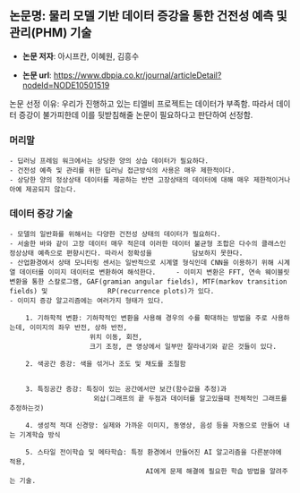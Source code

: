 ## 논문명: 물리 모델 기반 데이터 증강을 통한 건전성 예측 및 관리(PHM) 기술


- **논문 저자**: 아시프칸, 이혜원, 김흥수

- **논문 url**: https://www.dbpia.co.kr/journal/articleDetail?nodeId=NODE10501519


논문 선정 이유: 우리가 진행하고 있는 티엘비 프로젝트는 데이터가 부족함.
               따라서 데이터 증강이 불가피한데 이를 뒷받침해줄 논문이 필요하다고 판단하여 선정함.
               


### 머리말
    - 딥러닝 프레임 워크에서는 상당한 양의 상습 데이터가 필요하다.
    - 건전성 예측 및 관리를 위한 딥러닝 접근방식의 사용은 매우 제한적이다.      
    - 상당한 양의 정상상태 데이터를 제공하는 반면 고장상태의 데이터에 대해 매우 제한적이거나 아예 제공되지 않는다. 
    
        
        
### 데이터 증강 기술
    - 모델의 일반화를 위해서는 다양한 건전성 상태의 데이터가 필요하다.    
    - 서술한 바와 같이 고장 데이터 매우 적은데 이러한 데이터 불균형 조합은 다수의 클래스인 정상상태 예측으로 편향시킨다. 따라서 정확성을          담보하지 못한다.    
    - 산업환경에서 상태 모니터링 센서는 일반적으로 시계열 형식인데 CNN을 이용하기 위해 시계열 데이터를 이미지 데이터로 변환하여 해석한다.     - 이미지 변환은 FFT, 연속 웨이블릿 변환을 통한 스칼로그램, GAF(gramian angular fields), MTF(markov transition fields) 및               RP(recurrence plots)가 있다.
    - 이미지 증강 알고리즘에는 여러가지 형태가 있다.
       
        1. 기하학적 변환: 기하학적인 변환을 사용해 경우의 수를 확대하는 방법을 주로 사용하는데, 이미지의 좌우 반전, 상하 반전,
                        위치 이동, 회전, 
                        크기 조정, 큰 영상에서 일부만 잘라내기와 같은 것들이 있다.
                        
        2. 색공간 증강: 색을 섞거나 조도 및 채도를 조절함
        
       
        3. 특징공간 증강: 특징이 있는 공간에서만 보간(함수값을 추정)과 
                         외삽(그래프의 끝 두점과 데이터를 알고있을때 전체적인 그래프를 추정하는것)
                         
        4. 생성적 적대 신경망: 실제와 가까운 이미지, 동영상, 음성 등을 자동으로 만들어 내는 기계학습 방식
        
        5. 스타일 전이학습 및 메타학습: 특정 환경에서 만들어진 AI 알고리즘을 다른분야에 적용,
                                      AI에게 문제 해결에 필요한 학습 방법을 알려주는 기술.
      
      
